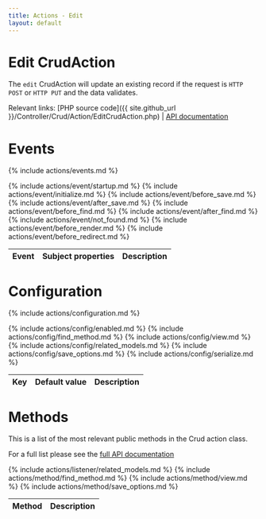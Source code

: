 ```yaml
---
title: Actions - Edit
layout: default
---
```


# Edit CrudAction

The `edit` CrudAction will update an existing record if the request is `HTTP POST` or `HTTP PUT` and the data validates.

Relevant links: [PHP source code]({{ site.github_url }}/Controller/Crud/Action/EditCrudAction.php) | [API documentation](http://cakephp.dk/cakephp-crud/develop/class-EditCrudAction.html)

# Events

{% include actions/events.md %}

<table class="table">
<thead>
	<tr>
		<th>Event</th>
		<th>Subject properties</th>
		<th>Description</th>
	</tr>
</thead>
<tbody>
	{% include actions/event/startup.md %}
	{% include actions/event/initialize.md %}
	{% include actions/event/before_save.md %}
	{% include actions/event/after_save.md %}
	{% include actions/event/before_find.md %}
	{% include actions/event/after_find.md %}
	{% include actions/event/not_found.md %}
	{% include actions/event/before_render.md %}
	{% include actions/event/before_redirect.md %}
</tbody>
</table>

# Configuration

{% include actions/configuration.md %}

<table class="table">
<thead>
	<tr>
		<th>Key</th>
		<th>Default value</th>
		<th>Description</th>
	</tr>
</thead>
<tbody>
	{% include actions/config/enabled.md %}
	{% include actions/config/find_method.md %}
	{% include actions/config/view.md %}
	{% include actions/config/related_models.md %}
	{% include actions/config/save_options.md %}
	{% include actions/config/serialize.md %}
</tbody>
</table>

# Methods

This is a list of the most relevant public methods in the Crud action class.

For a full list please see the [full API documentation]({{site.api_url}}/class-AddCrudAction.html)

<table class="table">
<thead>
	<tr>
		<th>Method</th>
		<th>Description</th>
	</tr>
</thead>
<tbody>
	{% include actions/listener/related_models.md %}
	{% include actions/method/find_method.md %}
	{% include actions/method/view.md %}
	{% include actions/method/save_options.md %}
</tbody>
</table>
